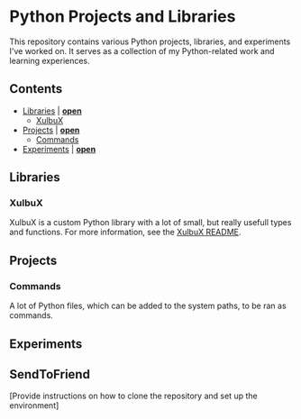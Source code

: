 # Python Projects and Libraries
This repository contains various Python projects, libraries, and experiments I've worked on. It serves as a collection of my Python-related work and learning experiences.

## Contents
* [Libraries](#libraries) | **[ $\textsf{open}$ ](./Libraries)**
  * [XulbuX](#xulbux)
* [Projects](#projects) | **[$\textsf{open}$](./Commands)**
  * [Commands](#commands)
* [Experiments](#experiments) | **[$\textsf{open}$](./Experiments)**

## Libraries

### XulbuX
XulbuX is a custom Python library with a lot of small, but really usefull types and functions.
For more information, see the [XulbuX README](./Libraries/XulbuX/README.md).

## Projects

### Commands
A lot of Python files, which can be added to the system paths, to be ran as commands.


## Experiments

## SendToFriend
[Provide instructions on how to clone the repository and set up the environment]
